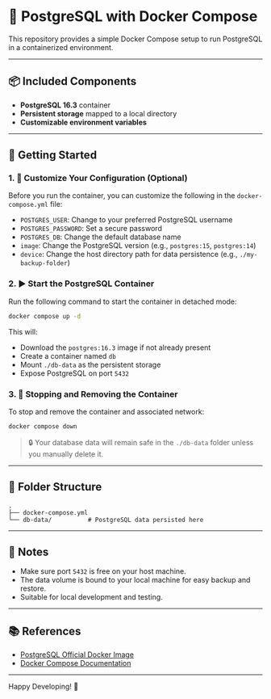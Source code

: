 # 🐘 PostgreSQL with Docker Compose

This repository provides a simple Docker Compose setup to run PostgreSQL in a containerized environment.

---

## 📦 Included Components

- **PostgreSQL 16.3** container
- **Persistent storage** mapped to a local directory
- **Customizable environment variables**

---

## 🚀 Getting Started

### 1. 🔧 Customize Your Configuration (Optional)

Before you run the container, you can customize the following in the `docker-compose.yml` file:

- `POSTGRES_USER`: Change to your preferred PostgreSQL username
- `POSTGRES_PASSWORD`: Set a secure password
- `POSTGRES_DB`: Change the default database name
- `image`: Change the PostgreSQL version (e.g., `postgres:15`, `postgres:14`)
- `device`: Change the host directory path for data persistence (e.g., `./my-backup-folder`)

### 2. ▶️ Start the PostgreSQL Container

Run the following command to start the container in detached mode:

```bash
docker compose up -d
```

This will:
- Download the `postgres:16.3` image if not already present
- Create a container named `db`
- Mount `./db-data` as the persistent storage
- Expose PostgreSQL on port `5432`

### 3. 🛑 Stopping and Removing the Container

To stop and remove the container and associated network:

```bash
docker compose down
```

> 🔒 Your database data will remain safe in the `./db-data` folder unless you manually delete it.

---

## 📁 Folder Structure

```text
.
├── docker-compose.yml
└── db-data/          # PostgreSQL data persisted here
```

---

## 📝 Notes

- Make sure port `5432` is free on your host machine.
- The data volume is bound to your local machine for easy backup and restore.
- Suitable for local development and testing.

---

## 📚 References

- [PostgreSQL Official Docker Image](https://hub.docker.com/_/postgres)
- [Docker Compose Documentation](https://docs.docker.com/compose/)

---

Happy Developing! 🐳